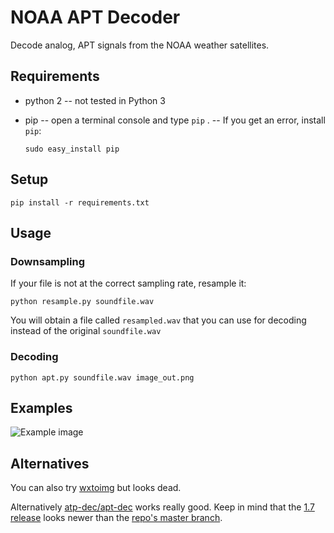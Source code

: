 # NOAA APT Decoder

Decode analog, APT signals from the NOAA weather satellites.

## Requirements

- python 2
-- not tested in Python 3
- pip
-- open a terminal console and type `pip` . 
-- If you get an error, install `pip`:


    `sudo easy_install pip`


## Setup

    pip install -r requirements.txt

## Usage
### Downsampling

If your file is not at the correct sampling rate, resample it:

    python resample.py soundfile.wav
    
You will obtain a file called `resampled.wav` that you can use for decoding instead of the original `soundfile.wav`

### Decoding

    python apt.py soundfile.wav image_out.png

## Examples

![Example image](./examples/example.png)

## Alternatives

You can also try [wxtoimg](http://wxtoimg.com/) but looks dead.

Alternatively [atp-dec/apt-dec](https://github.com/csete/aptdec) works really
good. Keep in mind that the [1.7
release](https://github.com/csete/aptdec/releases) looks newer than the [repo's
master branch](https://github.com/csete/aptdec).
